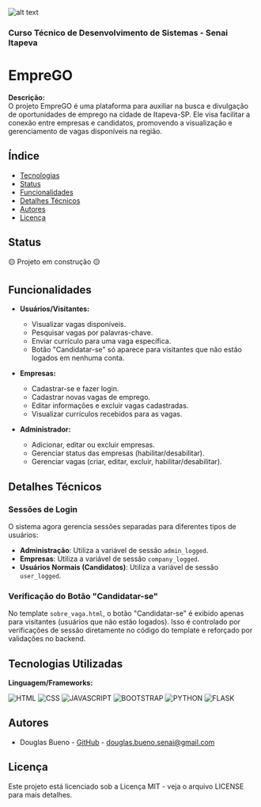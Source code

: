 ![alt text](<../static/img/capaReadme.jpg>)
### Curso Técnico de Desenvolvimento de Sistemas - Senai Itapeva
# EmpreGO

**Descrição:**  
O projeto EmpreGO é uma plataforma para auxiliar na busca e divulgação de oportunidades de emprego na cidade de Itapeva-SP. Ele visa facilitar a conexão entre empresas e candidatos, promovendo a visualização e gerenciamento de vagas disponíveis na região.

## Índice
- [Tecnologias](#tecnologias-utilizadas)
- [Status](#status)
- [Funcionalidades](#funcionalidades)
- [Detalhes Técnicos](#detalhes-técnicos)
- [Autores](#autores)
- [Licença](#licença)

## Status
🟡 Projeto em construção 🟡

## Funcionalidades
- **Usuários/Visitantes:**
  - Visualizar vagas disponíveis.
  - Pesquisar vagas por palavras-chave.
  - Enviar currículo para uma vaga específica.
  - Botão "Candidatar-se" só aparece para visitantes que não estão logados em nenhuma conta.

- **Empresas:**
  - Cadastrar-se e fazer login.
  - Cadastrar novas vagas de emprego.
  - Editar informações e excluir vagas cadastradas.
  - Visualizar currículos recebidos para as vagas.

- **Administrador:**
  - Adicionar, editar ou excluir empresas.
  - Gerenciar status das empresas (habilitar/desabilitar).
  - Gerenciar vagas (criar, editar, excluir, habilitar/desabilitar).

## Detalhes Técnicos

### Sessões de Login
O sistema agora gerencia sessões separadas para diferentes tipos de usuários:
- **Administração**: Utiliza a variável de sessão `admin_logged`.
- **Empresas**: Utiliza a variável de sessão `company_logged`.
- **Usuários Normais (Candidatos)**: Utiliza a variável de sessão `user_logged`.

### Verificação do Botão "Candidatar-se"
No template `sobre_vaga.html`, o botão "Candidatar-se" é exibido apenas para visitantes (usuários que não estão logados). Isso é controlado por verificações de sessão diretamente no código do template e reforçado por validações no backend.

## Tecnologias Utilizadas
**Linguagem/Frameworks:**

![HTML](https://img.shields.io/badge/HTML5-E34F26?style=for-the-badge&logo=html5&logoColor=white)
![CSS](https://img.shields.io/badge/CSS3-1572B6?style=for-the-badge&logo=css3&logoColor=white)
![JAVASCRIPT](https://img.shields.io/badge/JavaScript-323330?style=for-the-badge&logo=javascript&logoColor=F7DF1E)
![BOOTSTRAP](https://img.shields.io/badge/Bootstrap-563D7C?style=for-the-badge&logo=bootstrap&logoColor=white)
![PYTHON](https://img.shields.io/badge/Python-FFD43B?style=for-the-badge&logo=python&logoColor=blue)
![FLASK](https://img.shields.io/badge/Flask-000000?style=for-the-badge&logo=flask&logoColor=white)

## Autores
- Douglas Bueno - [GitHub](https://github.com/DouglasBueno11) - douglas.bueno.senai@gmail.com

## Licença
Este projeto está licenciado sob a Licença MIT - veja o arquivo LICENSE para mais detalhes.